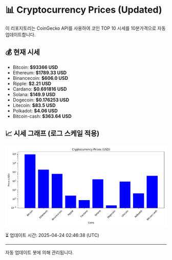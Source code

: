 
# 📊 Cryptocurrency Prices (Updated)

이 리포지토리는 CoinGecko API를 사용하여 코인 TOP 10 시세를 10분가격으로 자동 업데이트합니다.

## 💰 현재 시세
- Bitcoin: **$93366 USD**
- Ethereum: **$1789.33 USD**
- Binancecoin: **$606.0 USD**
- Ripple: **$2.21 USD**
- Cardano: **$0.691816 USD**
- Solana: **$149.9 USD**
- Dogecoin: **$0.176253 USD**
- Litecoin: **$83.5 USD**
- Polkadot: **$4.06 USD**
- Bitcoin-cash: **$363.64 USD**

## 📈 시세 그래프 (로그 스케일 적용)
![Crypto Prices](crypto_prices.png)

⏳ 업데이트 시간: 2025-04-24 02:46:38 (UTC)

---
자동 업데이트 봇에 의해 관리됩니다.
